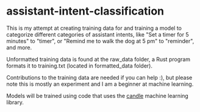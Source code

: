 # assistant-intent-classification

This is my attempt at creating training data for and training a model to categorize different categories of assistant intents, like "Set a timer for 5 minutes" to "timer", or "Remind me to walk the dog at 5 pm" to "reminder", and more.

Unformatted training data is found at the raw_data folder, a Rust program formats it to training.txt (located in formatted_data folder).

Contributions to the training data are needed if you can help :), but please note this is mostly an experiment and I am a beginner at machine learning.

Models will be trained using code that uses the [candle](https://github.com/huggingface/candle) machine learning library.
